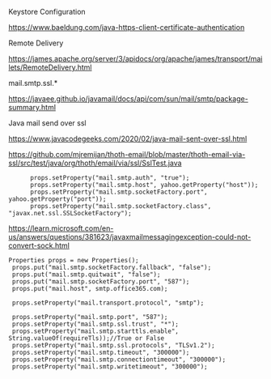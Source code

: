 Keystore Configuration

https://www.baeldung.com/java-https-client-certificate-authentication

Remote Delivery

https://james.apache.org/server/3/apidocs/org/apache/james/transport/mailets/RemoteDelivery.html

mail.smtp.ssl.*

https://javaee.github.io/javamail/docs/api/com/sun/mail/smtp/package-summary.html

Java mail send over ssl

https://www.javacodegeeks.com/2020/02/java-mail-sent-over-ssl.html

https://github.com/mjremijan/thoth-email/blob/master/thoth-email-via-ssl/src/test/java/org/thoth/email/via/ssl/SslTest.java

```
      props.setProperty("mail.smtp.auth", "true");
      props.setProperty("mail.smtp.host", yahoo.getProperty("host"));
      props.setProperty("mail.smtp.socketFactory.port", yahoo.getProperty("port"));
      props.setProperty("mail.smtp.socketFactory.class", "javax.net.ssl.SSLSocketFactory");
```

https://learn.microsoft.com/en-us/answers/questions/381623/javaxmailmessagingexception-could-not-convert-sock.html

```
Properties props = new Properties();
 props.put("mail.smtp.socketFactory.fallback", "false");  
 props.put("mail.smtp.quitwait", "false");
 props.put("mail.smtp.socketFactory.port", "587");  
 props.put("mail.host", smtp.office365.com);
    
 props.setProperty("mail.transport.protocol", "smtp");
    
 props.setProperty("mail.smtp.port", "587");
 props.setProperty("mail.smtp.ssl.trust", "*");
 props.setProperty("mail.smtp.starttls.enable", String.valueOf(requireTls));//True or False
 props.setProperty("mail.smtp.ssl.protocols", "TLSv1.2");
 props.setProperty("mail.smtp.timeout", "300000");
 props.setProperty("mail.smtp.connectiontimeout", "300000");
 props.setProperty("mail.smtp.writetimeout", "300000");
```
